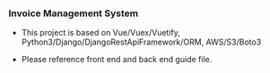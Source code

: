 
### Invoice Management System ###

* This project is based on Vue/Vuex/Vuetify, Python3/Django/DjangoRestApiFramework/ORM, AWS/S3/Boto3

* Please reference front end and back end guide file.